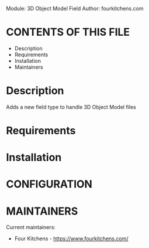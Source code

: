 Module: 3D Object Model Field
Author: fourkitchens.com

CONTENTS OF THIS FILE
=====================
 * Description
 * Requirements
 * Installation
 * Maintainers


Description
===========
Adds a new field type to handle 3D Object Model files


Requirements
============


Installation
============


CONFIGURATION
=============


MAINTAINERS
===========
Current maintainers:
  * Four Kitchens - https://www.fourkitchens.com/
